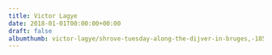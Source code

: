 ```yaml
---
title: Victor Lagye
date: 2018-01-01T00:00:00+00:00
draft: false
albumthumb: victor-lagye/shrove-tuesday-along-the-dijver-in-bruges,-1850-1896.jpg
---
```

